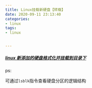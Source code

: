 ```yaml
---
title: Linux挂载新硬盘【转载】
date: 2020-09-11 23:13:40
categories:
- linux
tags:
- linux


---
```






##### [linux 新添加的硬盘格式化并挂载到目录下](https://www.cnblogs.com/ddbear/p/7009736.html)



ps:

可通过`lsblk`指令查看硬盘分区的逻辑结构



